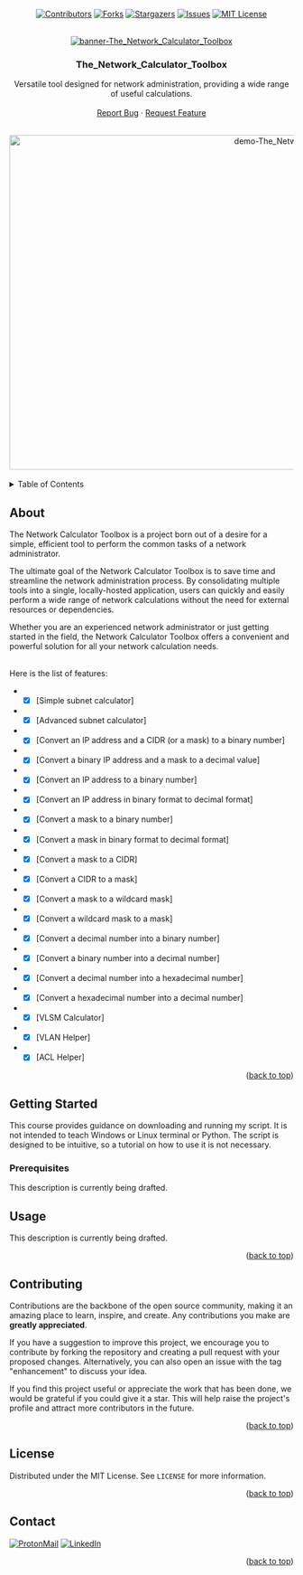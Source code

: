 <div id="top"></div>

<div align="center">

[![Contributors][contributors-shield]](https://github.com/franckferman/The_Network_Calculator_Toolbox/graphs/contributors)
[![Forks][forks-shield]](https://github.com/franckferman/The_Network_Calculator_Toolbox/network/members)
[![Stargazers][stars-shield]](https://github.com/franckferman/The_Network_Calculator_Toolbox/stargazers)
[![Issues][issues-shield]](https://github.com/franckferman/The_Network_Calculator_Toolbox/issues)
[![MIT License][license-shield]](https://github.com/franckferman/The_Network_Calculator_Toolbox/blob/main/LICENSE)

<br/>
  <a href="https://github.com/franckferman/The_Network_Calculator_Toolbox">
    <img src="https://raw.githubusercontent.com/franckferman/The_Network_Calculator_Toolbox/main/graphical_resources/banner-The_Network_Calculator_Toolbox.jpg.png" alt="banner-The_Network_Calculator_Toolbox">
  </a>
  
<h3 align="center">The_Network_Calculator_Toolbox</h3>

  <p align="center">
  Versatile tool designed for network administration, providing a wide range of useful calculations.
    <br/><br/>
    <a href="https://github.com/franckferman/The_Network_Calculator_Toolbox/issues">Report Bug</a>
    ·
    <a href="https://github.com/franckferman/The_Network_Calculator_Toolbox/issues">Request Feature</a>
  </p>
  
<br/>
  <a href="https://github.com/franckferman/The_Network_Calculator_Toolbox">
    <img src="https://raw.githubusercontent.com/franckferman/The_Network_Calculator_Toolbox/main/graphical_resources/demo-The_Network_Calculator_Toolbox.png" alt="demo-The_Network_Calculator_Toolbox" width="1044" height="592">
  </a>
<br/><br/>
</div>

<details>
  <summary>Table of Contents</summary>
  <ol>
    <li>
      <a href="#about">About</a>
    </li>
    <li>
      <a href="#getting-started">Getting Started</a>
      <ul>
        <li><a href="#prerequisites">Prerequisites</a></li>
      </ul>
    </li>
    <li><a href="#usage">Usage</a></li>
    <li><a href="#contributing">Contributing</a></li>
    <li><a href="#license">License</a></li>
    <li><a href="#contact">Contact</a></li>
  </ol>
</details>

## About

The Network Calculator Toolbox is a project born out of a desire for a simple, efficient tool to perform the common tasks of a network administrator.

The ultimate goal of the Network Calculator Toolbox is to save time and streamline the network administration process. By consolidating multiple tools into a single, locally-hosted application, users can quickly and easily perform a wide range of network calculations without the need for external resources or dependencies.

Whether you are an experienced network administrator or just getting started in the field, the Network Calculator Toolbox offers a convenient and powerful solution for all your network calculation needs.

<br/>Here is the list of features:

* - [x] [Simple subnet calculator]
* - [x] [Advanced subnet calculator]
* - [x] [Convert an IP address and a CIDR (or a mask) to a binary number]
* - [x] [Convert a binary IP address and a mask to a decimal value]
* - [x] [Convert an IP address to a binary number]
* - [x] [Convert an IP address in binary format to decimal format]
* - [x] [Convert a mask to a binary number]
* - [x] [Convert a mask in binary format to decimal format]
* - [x] [Convert a mask to a CIDR]
* - [x] [Convert a CIDR to a mask]
* - [x] [Convert a mask to a wildcard mask]
* - [x] [Convert a wildcard mask to a mask]
* - [x] [Convert a decimal number into a binary number]
* - [x] [Convert a binary number into a decimal number]
* - [x] [Convert a decimal number into a hexadecimal number]
* - [x] [Convert a hexadecimal number into a decimal number]
* - [x] [VLSM Calculator]
* - [x] [VLAN Helper]
* - [x] [ACL Helper]

<p align="right">(<a href="#top">back to top</a>)</p>

## Getting Started

This course provides guidance on downloading and running my script. It is not intended to teach Windows or Linux terminal or Python. The script is designed to be intuitive, so a tutorial on how to use it is not necessary.

### Prerequisites

This description is currently being drafted.

<!-- USAGE EXAMPLES -->
## Usage

This description is currently being drafted.

<p align="right">(<a href="#top">back to top</a>)</p>

## Contributing

Contributions are the backbone of the open source community, making it an amazing place to learn, inspire, and create. Any contributions you make are **greatly appreciated**.

If you have a suggestion to improve this project, we encourage you to contribute by forking the repository and creating a pull request with your proposed changes. Alternatively, you can also open an issue with the tag "enhancement" to discuss your idea.

If you find this project useful or appreciate the work that has been done, we would be grateful if you could give it a star. This will help raise the project's profile and attract more contributors in the future.

<p align="right">(<a href="#top">back to top</a>)</p>

## License

Distributed under the MIT License. See `LICENSE` for more information.

<p align="right">(<a href="#top">back to top</a>)</p>

## Contact

[![ProtonMail][protonmail-shield]](mailto:fferman@protonmail.ch)  [![LinkedIn][linkedin-shield]](https://www.linkedin.com/in/franckferman)

<p align="right">(<a href="#top">back to top</a>)</p>

[contributors-shield]: https://img.shields.io/github/contributors/franckferman/The_Network_Calculator_Toolbox.svg?style=for-the-badge
[forks-shield]: https://img.shields.io/github/forks/franckferman/The_Network_Calculator_Toolbox.svg?style=for-the-badge
[stars-shield]: https://img.shields.io/github/stars/franckferman/The_Network_Calculator_Toolbox.svg?style=for-the-badge
[issues-shield]: https://img.shields.io/github/issues/franckferman/The_Network_Calculator_Toolbox.svg?style=for-the-badge
[license-shield]: https://img.shields.io/github/license/franckferman/The_Network_Calculator_Toolbox.svg?style=for-the-badge
[linkedin-shield]: https://img.shields.io/badge/-LinkedIn-black.svg?style=for-the-badge&logo=linkedin&colorB=blue
[protonmail-shield]: https://img.shields.io/badge/ProtonMail-8B89CC?style=for-the-badge&logo=protonmail&logoColor=white
